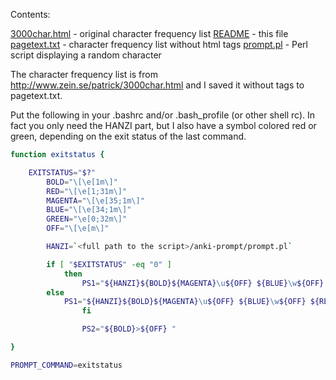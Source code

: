 Contents:

[3000char.html](https://github.com/linse/anki-prompt/blob/master/3000char.html) - original character frequency list
[README](https://github.com/linse/anki-prompt/blob/master/README) - this file
[pagetext.txt](https://github.com/linse/anki-prompt/blob/master/pagetext.txt) - character frequency list without html tags
[prompt.pl](https://github.com/linse/anki-prompt/blob/master/prompt.pl) - Perl script displaying a random character

The character frequency list is from http://www.zein.se/patrick/3000char.html and I saved it without tags to pagetext.txt.

Put the following in your .bashrc and/or .bash_profile (or other shell rc).
In fact you only need the HANZI part, but I also have a symbol colored red or green, depending on the exit status of the last command.


``` bash
function exitstatus {

	EXITSTATUS="$?"
		BOLD="\[\e[1m\]"
		RED="\[\e[1;31m\]"
		MAGENTA="\[\e[35;1m\]"
		BLUE="\[\e[34;1m\]"
		GREEN="\e[0;32m\]"
		OFF="\[\e[m\]"

		HANZI=`<full path to the script>/anki-prompt/prompt.pl`

		if [ "$EXITSTATUS" -eq "0" ]
			then
				PS1="${HANZI}${BOLD}${MAGENTA}\u${OFF} ${BLUE}\w${OFF} ${GREEN}☠${OFF} "
		else
			PS1="${HANZI}${BOLD}${MAGENTA}\u${OFF} ${BLUE}\w${OFF} ${RED}☠${OFF} "
				fi

				PS2="${BOLD}>${OFF} "

}

PROMPT_COMMAND=exitstatus
```
